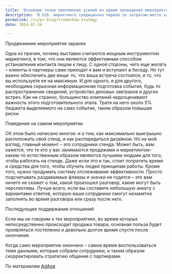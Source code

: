 ```yaml
---
title: 'Основные точки приложения усилий во время проведения мероприятий'
description: 'В b2b  маркетинге традиционно первое по затратам место занимает участие в выставках-ярмарках и маркетинг мероприятий: на это уходит больше 20% бюджета. На втором месте – цифровой маркетинг, 13% бюджета, контент-маркетинг, 12% (Исследование центра Forrester). Тем, кто тратит такие серьезные деньги, необходимо помнить про три основных точки приложения усилий.'
permalink: /ru/pr-blog/tradeshow-stategy
date: 2014-07-24

---
```


Продвижение  мероприятия заранее

Одна из причин, почему выставки считаются мощным инструментом маркетинга, в том, что они являются эффективным способом установления контакта лицом к лицу. С одной стороны, чего еще желать – клиенты и партнеры сами приходят к вам и вступают в беседу. Но тут важно обеспечить две вещи: то, что ваша встреча состоится, и то, что вы используете ее на максимум. И для одного, и для другого, необходима серьезная информационная подготовка события, будь то распространение сведений, устройство деловых завтраков и других встреч. Как ни странно, большинство компаний недооценивают важность этого подготовительного этапа. Тратя на него около 5% бюджета выделяемого на само событие, таким образом повышая риски.

Поведение на самом мероприятии

Об этом было написано многое: и о том, как максимально выигрышно расположить свой стенд, и как распорядиться дизайном. Но на мой взгляд, главный момент – это сотрудники стенда. Может быть, вам кажется, что те кто у вас занимаются продажами и маркетингом- каким-то естественным образом являются лучшими людьми для того, чтобы работать на стенде. Даже если это и так, стоит потратить время и средства для того, чтобы обучить людей принципам работы. Кроме того, нужно продумать систему отслеживания эффективности. Просто подсчитывать раздаваемые флаеры и значки не годится – это вам ничего не скажет о том, какой произошел разговор, какие могут быть перспективы. Лучше всего, если вы составите небольшую анкету с вариантами ответов, которую ваши сотрудники смогут незаметно заполнять во время разговора или сразу после него.

Последующее поддержание отношений

Если мы не говорим о тех мероприятиях, во время которых непосредственно происходит продажа товара, основная польза будет проявляться постепенно и довольно долгое время спустя после окончания.

Когда само мероприятие окончено – самое время воспользоваться теми данными, которые собрали сотрудники, и таким образом скорректировать стратегию общения с партнерами.

По материалам <a href="https://adage.com/article/guest-columnists/triple-trade-show-marketing-results/294357/">AdAge</a>

